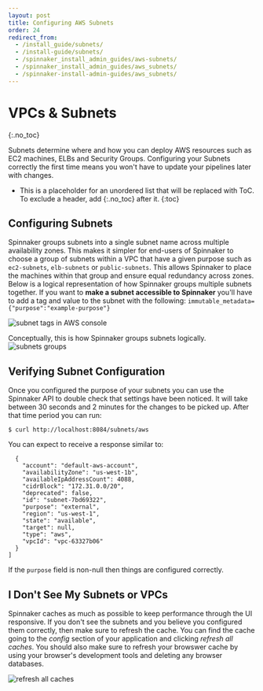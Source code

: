```yaml
---
layout: post
title: Configuring AWS Subnets
order: 24
redirect_from:
  - /install_guide/subnets/
  - /install-guide/subnets/
  - /spinnaker_install_admin_guides/aws-subnets/
  - /spinnaker_install_admin_guides/aws_subnets/
  - /spinnaker-install-admin-guides/aws_subnets/
---
```


# VPCs & Subnets
{:.no_toc}

Subnets determine where and how you can deploy AWS resources such as EC2 machines, ELBs and Security Groups.  Configuring your Subnets correctly the first time means you won't have to update your pipelines later with changes.

* This is a placeholder for an unordered list that will be replaced with ToC. To exclude a header, add {:.no_toc} after it.
{:toc}

## Configuring Subnets
Spinnaker groups subnets into a single subnet name across multiple availability zones.  This makes it simpler for end-users of Spinnaker to choose a group of subnets within a VPC that have a given purpose such as `ec2-subnets`, `elb-subnets` or `public-subnets`.  This allows Spinnaker to place the machines within that group and ensure equal redundancy across zones. Below is a logical representation of how Spinnaker groups multiple subnets together.  If you want to **make a subnet accessible to Spinnaker** you'll have to add a tag and value to the subnet with the following: `immutable_metadata={"purpose":"example-purpose"}`

![subnet tags in AWS console](https://cl.ly/3t2D200c1j1i/Image%202017-10-05%20at%203.53.35%20PM.png)

Conceptually, this is how Spinnaker groups subnets logically.
![subnets groups](https://cl.ly/1z3z3x0L0E0w/Image%202017-04-18%20at%204.07.10%20PM.png)


## Verifying Subnet Configuration
Once you configured the purpose of your subnets you can use the Spinnaker API to double check that settings have been noticed. It will take between 30 seconds and 2 minutes for the changes to be picked up. After that time period you can run:
```
$ curl http://localhost:8084/subnets/aws
```
You can expect to receive a response similar to:
```[
  {
    "account": "default-aws-account",
    "availabilityZone": "us-west-1b",
    "availableIpAddressCount": 4088,
    "cidrBlock": "172.31.0.0/20",
    "deprecated": false,
    "id": "subnet-7bd69322",
    "purpose": "external",
    "region": "us-west-1",
    "state": "available",
    "target": null,
    "type": "aws",
    "vpcId": "vpc-63327b06"
  }
]
```
If the `purpose` field is non-null then things are configured correctly.

## I Don't See My Subnets or VPCs
Spinnaker caches as much as possible to keep performance through the UI responsive.  If you don't see the subnets and you believe you configured them correctly, then make sure to refresh the cache.  You can find the cache going to the _config_ section of your application and clicking _refresh all caches_.  You should also make sure to refresh your browswer cache by using your browser's development tools and deleting any browser databases.

![refresh all caches](https://d1ax1i5f2y3x71.cloudfront.net/items/030K0N2F411T1J113J0g/%5B75a6d5a8966231fe9cfeba7a14d57864%5D_Image+2017-04-13+at+1.59.38+PM.png?X-CloudApp-Visitor-Id=2686178&v=a3c2b44c)
